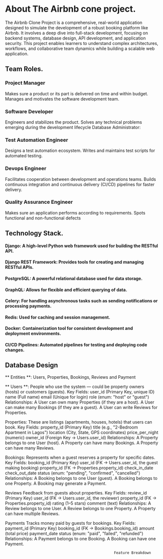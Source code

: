 # About The Airbnb cone project.

The Airbnb Clone Project is a comprehensive, real-world application designed to simulate the development of a robust booking platform like Airbnb. It involves a deep dive into full-stack development, focusing on backend systems, database design, API development, and application security. This project enables learners to understand complex architectures, workflows, and collaborative team dynamics while building a scalable web application.

## Team Roles.

### Project Manager

Makes sure a product or its part is delivered on time and within budget. Manages and motivates the software development team.

### Software Developer

Engineers and stabilizes the product. Solves any technical problems emerging during the development lifecycle
Database Administrator:

### Test Automation Engineer

Designs a test automation ecosystem. Writes and maintains test scripts for automated testing.

### Devops Engineer

Facilitates cooperation between development and operations teams. Builds continuous integration and continuous delivery (CI/CD) pipelines for faster delivery.

### Quality Assurance Engineer

Makes sure an application performs according to requirements. Spots functional and non-functional defects

## Technology Stack.

#### Django: A high-level Python web framework used for building the RESTful API.

#### Django REST Framework: Provides tools for creating and managing RESTful APIs.

#### PostgreSQL: A powerful relational database used for data storage.

#### GraphQL: Allows for flexible and efficient querying of data.

#### Celery: For handling asynchronous tasks such as sending notifications or processing payments.

#### Redis: Used for caching and session management.

#### Docker: Containerization tool for consistent development and deployment environments.

#### CI/CD Pipelines: Automated pipelines for testing and deploying code changes.

## Database Design

** Entities **: Users, Properties, Bookings, Reviews and Payment

** Users **:
People who use the system — could be property owners (hosts) or customers (guests).
Key Fields:
user_id (Primary Key, unique ID)
name (Full name)
email (Unique for login)
role (enum: "host" or "guest")
Relationships:
A User can own many Properties (if they are a host).
A User can make many Bookings (if they are a guest).
A User can write Reviews for Properties.

Properties:
These are listings (apartments, houses, hotels) that users can book.
Key Fields:
property_id (Primary Key)
title (e.g., "2-Bedroom Apartment in Lagos")
location (City, State, GPS coordinates)
price_per_night (numeric)
owner_id (Foreign Key → Users.user_id)
Relationships:
A Property belongs to one User (host).
A Property can have many Bookings.
A Property can have many Reviews.

Bookings:
Represents when a guest reserves a property for specific dates.
Key Fields:
booking_id (Primary Key)
user_id (FK → Users.user_id, the guest making booking)
property_id (FK → Properties.property_id)
check_in_date
check_out_date
status (enum: "pending", "confirmed", "cancelled")
Relationships:
A Booking belongs to one User (guest).
A Booking belongs to one Property.
A Booking may generate a Payment.

Reviews
Feedback from guests about properties.
Key Fields:
review_id (Primary Key)
user_id (FK → Users.user_id, the reviewer)
property_id (FK → Properties.property_id)
rating (1–5 stars)
comment (text)
Relationships:
A Review belongs to one User.
A Review belongs to one Property.
A Property can have multiple Reviews.

Payments
Tracks money paid by guests for bookings.
Key Fields:
payment_id (Primary Key)
booking_id (FK → Bookings.booking_id)
amount (total price)
payment_date
status (enum: "paid", "failed", "refunded")
Relationships:
A Payment belongs to one Booking.
A Booking can have one Payment.

                                                      Feature Breakdown
